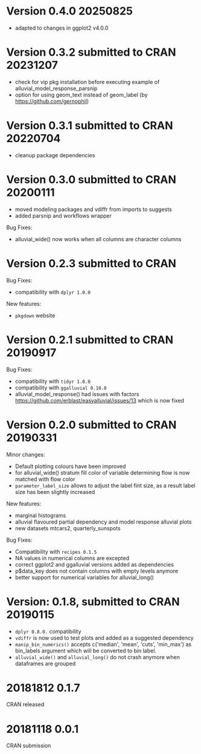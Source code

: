 # Version 0.4.0 20250825
- adapted to changes in ggplot2 v4.0.0

# Version 0.3.2 submitted to CRAN 20231207
- check for vip pkg installation before executing example of alluvial_model_response_parsnip
- option for using geom_text instead of geom_label (by https://github.com/gernophil)

# Version 0.3.1 submitted to CRAN 20220704
- cleanup package dependencies

# Version 0.3.0 submitted to CRAN 20200111
- moved modeling packages and vdiffr from imports to suggests
- added parsnip and workflows wrapper

Bug Fixes:
- alluvial_wide() now works when all columns are character columns

# Version 0.2.3 submitted to CRAN
Bug Fixes:
- compatibility with `dplyr 1.0.0`

New features:
- `pkgdown` website

# Version 0.2.1 submitted to CRAN 20190917
Bug Fixes:
- compatibility with `tidyr 1.0.0`
- compatibility with `ggalluvial 0.10.0`
- alluvial_model_response() had issues with factors https://github.com/erblast/easyalluvial/issues/13 which is now fixed

# Version 0.2.0 submitted to CRAN 20190331
Minor changes:
- Default plotting colours have been improved
- for alluvial_wide() stratum fill color of variable determining flow is now matched with flow color
- `parameter_label_size` allows to adjust the label fint size, as a result label size has been slightly increased

New features:
- marginal histograms
- alluvial flavoured partial dependency and model response alluvial plots
- new datasets mtcars2, quarterly_sunspots

Bug Fixes:
- Compatibility with `recipes 0.1.5`
- NA values in numerical columns are excepted
- correct ggplot2 and ggalluvial versions added as dependencies
- p$data_key does not contain columns with empty levels anymore
- better support for numerical variables for alluvial_long()

# Version: 0.1.8, submitted to CRAN 20190115
- `dplyr 0.8.0.` compatibility
- `vdiffr` is now used to test plots and added as a suggested dependency
- `manip_bin_numerics()` accepts c('median', 'mean', 'cuts', 'min_max') as bin_labels
argument which will be converted to bin label.
- `alluvial_wide()` and `alluvial_long()` do not crash anymore when dataframes are grouped

# 20181812 0.1.7
CRAN released

# 20181118 0.0.1
CRAN submission


